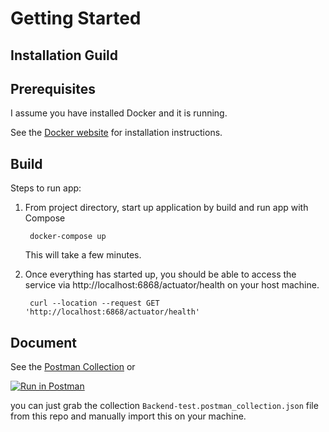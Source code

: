 # Getting Started #

## Installation Guild ##

Prerequisites
-----

I assume you have installed Docker and it is running.

See the [Docker website](http://www.docker.io/gettingstarted/#h_installation) for installation instructions.

Build
-----

Steps to run app:

1. From project directory, start up application by build and run app with Compose

        docker-compose up
    This will take a few minutes.

2. Once everything has started up, you should be able to access the service via http://localhost:6868/actuator/health on your host machine.

        curl --location --request GET 'http://localhost:6868/actuator/health'

Document
-----

See the [Postman Collection](https://documenter.getpostman.com/view/19079200/UVeGrRWA) or

[![Run in Postman](https://run.pstmn.io/button.svg)](https://app.getpostman.com/run-collection/5c2232ee5e93529c62b6)

you can just grab the collection `Backend-test.postman_collection.json` file from this repo and manually import this on your machine.